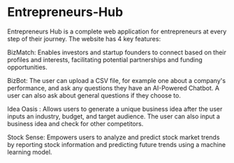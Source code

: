 # Entrepreneurs-Hub

Entrepreneurs Hub is a complete web application for entrepreneurs at every step of their journey. The website has 4 key features:

BizMatch: Enables investors and startup founders to connect based on their profiles and interests, facilitating potential partnerships and funding opportunities.

BizBot: The user can upload a CSV file, for example one about a company's performance, and ask any questions they have an AI-Powered Chatbot. A user can also ask about general questions if they choose to.

Idea Oasis : Allows users to generate a unique business idea after the user inputs an industry, budget, and target audience. The user can also input a business idea and check for other competitors.

Stock Sense: Empowers users to analyze and predict stock market trends by reporting stock information and predicting future trends using a machine learning model.
